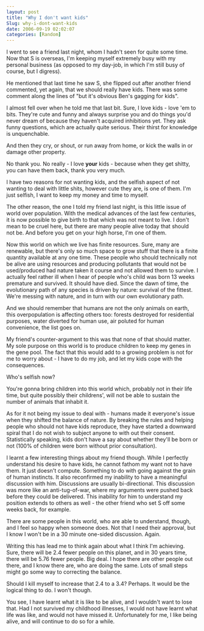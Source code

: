 ```yaml
---
layout: post
title: "Why I don't want kids"
Slug: why-i-dont-want-kids
date: 2006-09-19 02:02:07
categories: [Random]
---
```

I went to see a friend last night, whom I hadn't seen for quite some time. Now that S is overseas, I'm keeping myself extremely busy with my personal business (as opposed to my day-job, in which I'm still busy of course, but I digress).

He mentioned that last time he saw S, she flipped out after another friend commented, yet again, that we should really have kids. There was some comment along the lines of "but it's obvious Ben's gagging for kids".

I almost fell over when he told me that last bit. Sure, I love kids - love 'em to bits. They're cute and funny and always surprise you and do things you'd never dream of because they haven't acquired inhibitions yet. They ask funny questions, which are actually quite serious. Their thirst for knowledge is unquenchable.

And then they cry, or shout, or run away from home, or kick the walls in or damage other property.

No thank you. No really - I love **your** kids - because when they get shitty, you can have them back, thank you very much.

I have two reasons for not wanting kids, and the selfish aspect of not wanting to deal with little shits, however cute they are, is one of them. I'm just selfish, I want to keep my money and time to myself.

The other reason, the one I told my friend last night, is this little issue of world over population. With the medical advances of the last few centuries, it is now possible to give birth to that which was not meant to live. I don't mean to be cruel here, but there are many people alive today that should not be. And before you get on your high horse, I'm one of them.

Now this world on which we live has finite resources. Sure, many are renewable, but there's only so much space to grow stuff that there is a finite quantity available at any one time. These people who should technically not be alive are using resources and producing pollutants that would not be used/produced had nature taken it course and not allowed them to survive. I actually feel rather ill when I hear of people who's child was born 13 weeks premature and survived. It should have died. Since the dawn of time, the evolutionary path of any species is driven by nature: survival of the fittest. We're messing with nature, and in turn with our own evolutionary path.

And we should remember that humans are not the only animals on earth, this overpopulation is affecting others too: forests destroyed for residential purposes, water diverted for human use, air poluted for human convenience, the list goes on.

My friend's counter-argument to this was that none of that should matter. My sole purpose on this world is to produce children to keep my genes in the gene pool. The fact that this would add to a growing problem is not for me to worry about - I have to do my job, and let my kids cope with the consequences.

Who's selfish now?

You're gonna bring children into this world which, probably not in their life time, but quite possibly their childrens', will not be able to sustain the number of animals that inhabit it.

As for it not being my issue to deal with - humans made it everyone's issue when they shifted the balance of nature. By breaking the rules and helping people who should not have kids reproduce, they have started a downward spiral that I do not wish to subject anyone to with out their consent. Statistically speaking, kids don't have a say about whether they'll be born or not (100% of children were born without prior consultation).

I learnt a few interesting things about my friend though. While I perfectly understand his desire to have kids, he cannot fathom my want not to have them. It just doesn't compute. Something to do with going against the grain of human instincts. It also reconfirmed my inability to have a meaningful discussion with him. Discussions are usually bi-directional. This discussion was more like an anti-tug-of-war, where my arguments were pushed back before they could be delivered. This inability for him to understand my position extends to others as well - the other friend who set S off some weeks back, for example.

There are some people in this world, who are able to understand, though, and I feel so happy when someone does. Not that I need their approval, but I know I won't be in a 30 minute one-sided discussion. Again.

Writing this has lead me to think again about what I think I'm achieving. Sure, there will be 2.4 fewer people on this planet, and in 30 years time, there will be 5.76 fewer people. Big deal. I hope there are other people out there, and I know there are, who are doing the same. Lots of small steps might go some way to correcting the balance.

Should I kill myself to increase that 2.4 to a 3.4? Perhaps. It would be the logical thing to do. I won't though.

You see, I have learnt what it is like to be alive, and I wouldn't want to lose that. Had I not survived my childhood illnesses, I would not have learnt what life was like, and would not have missed it. Unfortunately for me, I like being alive, and will continue to do so for a while.
